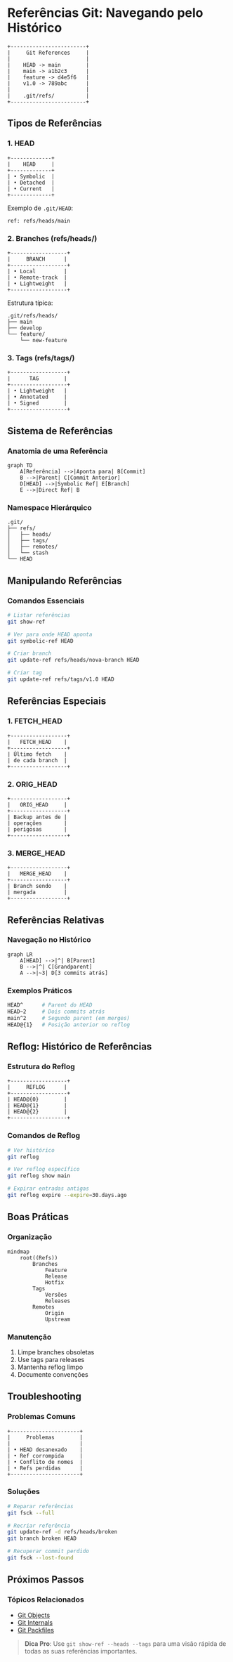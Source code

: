 # Referências Git: Navegando pelo Histórico

```ascii
+------------------------+
|     Git References     |
|                        |
|    HEAD -> main        |
|    main -> a1b2c3      |
|    feature -> d4e5f6   |
|    v1.0 -> 789abc      |
|                        |
|    .git/refs/          |
+------------------------+
```

## Tipos de Referências

### 1. HEAD
```ascii
+-------------+
|    HEAD     |
+-------------+
| • Symbolic  |
| • Detached  |
| • Current   |
+-------------+
```

Exemplo de `.git/HEAD`:
```text
ref: refs/heads/main
```

### 2. Branches (refs/heads/)
```ascii
+------------------+
|     BRANCH      |
+------------------+
| • Local         |
| • Remote-track  |
| • Lightweight   |
+------------------+
```

Estrutura típica:
```text
.git/refs/heads/
├── main
├── develop
└── feature/
    └── new-feature
```

### 3. Tags (refs/tags/)
```ascii
+------------------+
|      TAG        |
+------------------+
| • Lightweight   |
| • Annotated     |
| • Signed        |
+------------------+
```

## Sistema de Referências

### Anatomia de uma Referência
```mermaid
graph TD
    A[Referência] -->|Aponta para| B[Commit]
    B -->|Parent| C[Commit Anterior]
    D[HEAD] -->|Symbolic Ref| E[Branch]
    E -->|Direct Ref| B
```

### Namespace Hierárquico
```ascii
.git/
├── refs/
│   ├── heads/
│   ├── tags/
│   ├── remotes/
│   └── stash
└── HEAD
```

## Manipulando Referências

### Comandos Essenciais
```bash
# Listar referências
git show-ref

# Ver para onde HEAD aponta
git symbolic-ref HEAD

# Criar branch
git update-ref refs/heads/nova-branch HEAD

# Criar tag
git update-ref refs/tags/v1.0 HEAD
```

## Referências Especiais

### 1. FETCH_HEAD
```ascii
+------------------+
|   FETCH_HEAD    |
+------------------+
| Último fetch    |
| de cada branch  |
+------------------+
```

### 2. ORIG_HEAD
```ascii
+------------------+
|   ORIG_HEAD     |
+------------------+
| Backup antes de |
| operações       |
| perigosas       |
+------------------+
```

### 3. MERGE_HEAD
```ascii
+------------------+
|   MERGE_HEAD    |
+------------------+
| Branch sendo    |
| mergada         |
+------------------+
```

## Referências Relativas

### Navegação no Histórico
```mermaid
graph LR
    A[HEAD] -->|^| B[Parent]
    B -->|^| C[Grandparent]
    A -->|~3| D[3 commits atrás]
```

### Exemplos Práticos
```bash
HEAD^      # Parent do HEAD
HEAD~2     # Dois commits atrás
main^2     # Segundo parent (em merges)
HEAD@{1}   # Posição anterior no reflog
```

## Reflog: Histórico de Referências

### Estrutura do Reflog
```ascii
+------------------+
|     REFLOG      |
+------------------+
| HEAD@{0}        |
| HEAD@{1}        |
| HEAD@{2}        |
+------------------+
```

### Comandos de Reflog
```bash
# Ver histórico
git reflog

# Ver reflog específico
git reflog show main

# Expirar entradas antigas
git reflog expire --expire=30.days.ago
```

## Boas Práticas

### Organização
```mermaid
mindmap
    root((Refs))
        Branches
            Feature
            Release
            Hotfix
        Tags
            Versões
            Releases
        Remotes
            Origin
            Upstream
```

### Manutenção
1. Limpe branches obsoletas
2. Use tags para releases
3. Mantenha reflog limpo
4. Documente convenções

## Troubleshooting

### Problemas Comuns
```ascii
+----------------------+
|     Problemas        |
|                      |
| • HEAD desanexado    |
| • Ref corrompida     |
| • Conflito de nomes  |
| • Refs perdidas      |
+----------------------+
```

### Soluções
```bash
# Reparar referências
git fsck --full

# Recriar referência
git update-ref -d refs/heads/broken
git branch broken HEAD

# Recuperar commit perdido
git fsck --lost-found
```

## Próximos Passos

### Tópicos Relacionados
- [Git Objects](git-objects.md)
- [Git Internals](git-internals.md)
- [Git Packfiles](git-packfiles.md)

> **Dica Pro**: Use `git show-ref --heads --tags` para uma visão rápida de todas as suas referências importantes.